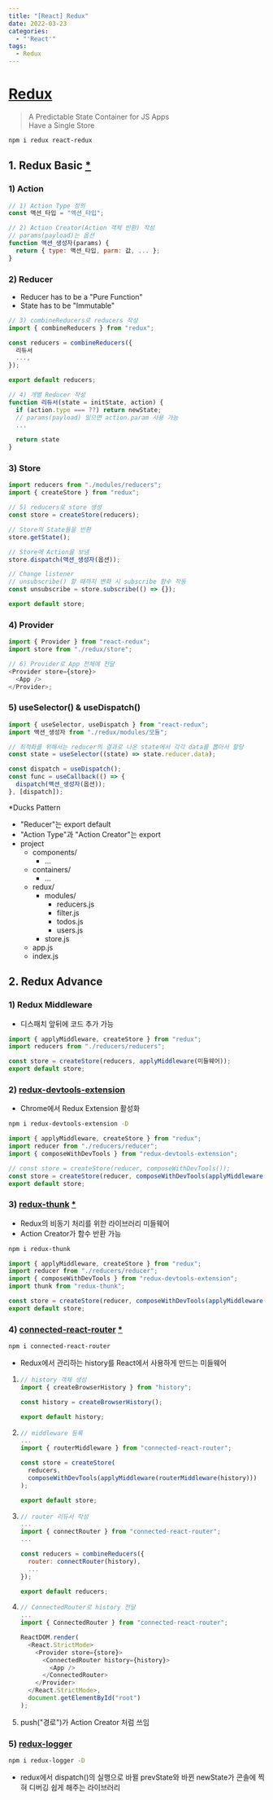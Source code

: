 ```yaml
---
title: "[React] Redux"
date: 2022-03-23
categories:
  - "'React'"
tags:
  - Redux
---
```


# [Redux](https://redux.js.org/api/api-reference)

> A Predictable State Container for JS Apps  
> Have a Single Store

```bash
npm i redux react-redux
```

## 1. Redux Basic [\*](https://github.com/YuchanJeong/_WIL/blob/master/JavaScript/ex/ex-Redux-ReduxBasic.md)

### 1) Action

```js
// 1) Action Type 정의
const 액션_타입 = "액션_타입";

// 2) Action Creator(Action 객체 반환) 작성
// params(payload)는 옵션
function 액션_생성자(params) {
  return { type: 액션_타입, parm: 값, ... };
}
```

### 2) Reducer

- Reducer has to be a "Pure Function"
- State has to be "Immutable"

```js
// 3) combineReducers로 reducers 작성
import { combineReducers } from "redux";

const reducers = combineReducers({
  리듀서
  ...,
});

export default reducers;
```

```js
// 4) 개별 Reducer 작성
function 리듀서(state = initState, action) {
  if (action.type === ??) return newState;
  // params(payload) 있으면 action.param 사용 가능
  ...

  return state
}
```

### 3) Store

```js
import reducers from "./modules/reducers";
import { createStore } from "redux";

// 5) reducers로 store 생성
const store = createStore(reducers);

// Store의 State들을 반환
store.getState();

// Store에 Action을 보냄
store.dispatch(액션_생성자(옵션));

// Change listener
// unsubscribe() 할 때까지 변화 시 subscribe 함수 작동
const unsubscribe = store.subscribe(() => {});

export default store;
```

### 4) Provider

```js
import { Provider } from "react-redux";
import store from "./redux/store";

// 6) Provider로 App 전체에 전달
<Provider store={store}>
  <App />
</Provider>;
```

### 5) useSelector() & useDispatch()

```js
import { useSelector, useDispatch } from "react-redux";
import 액션_생성자 from "./redux/modules/모듈";

// 최적화를 위해서는 reducer의 결과로 나온 state에서 각각 data를 뽑아서 할당
const state = useSelector((state) => state.reducer.data);

const dispatch = useDispatch();
const func = useCallback(() => {
  dispatch(액션_생성자(옵션));
}, [dispatch]);
```

\*Ducks Pattern

- "Reducer"는 export default
- "Action Type"과 "Action Creator"는 export
- project
  - components/
    - ...
  - containers/
    - ...
  - redux/
    - modules/
      - reducers.js
      - filter.js
      - todos.js
      - users.js
    - store.js
  - app.js
  - index.js

## 2. Redux Advance

### 1) Redux Middleware

- 디스패치 앞뒤에 코드 추가 가능

```js
import { applyMiddleware, createStore } from "redux";
import reducers from "./reducers/reducers";

const store = createStore(reducers, applyMiddleware(미들웨어));
export default store;
```

### 2) [redux-devtools-extension](https://github.com/zalmoxisus/redux-devtools-extension)

- Chrome에서 Redux Extension 활성화

```bash
npm i redux-devtools-extension -D
```

```js
import { applyMiddleware, createStore } from "redux";
import reducer from "./reducers/reducer";
import { composeWithDevTools } from "redux-devtools-extension";

// const store = createStore(reducer, composeWithDevTools());
const store = createStore(reducer, composeWithDevTools(applyMiddleware()));
export default store;
```

### 3) [redux-thunk](https://github.com/reduxjs/redux-thunk) [\*](https://github.com/YuchanJeong/_WIL/blob/master/JavaScript/ex/ex-Redux-redux_thunk.md)

- Redux의 비동기 처리를 위한 라이브러리 미들웨어
- Action Creator가 함수 반환 가능

```bash
npm i redux-thunk
```

```js
import { applyMiddleware, createStore } from "redux";
import reducer from "./reducers/reducer";
import { composeWithDevTools } from "redux-devtools-extension";
import thunk from "redux-thunk";

const store = createStore(reducer, composeWithDevTools(applyMiddleware(thunk)));
export default store;
```

### 4) [connected-react-router](https://github.com/supasate/connected-react-router) [\*](https://github.com/YuchanJeong/_WIL/blob/master/JavaScript/ex/ex-Redux-connected_react_router.md)

```bash
npm i connected-react-router
```

- Redux에서 관리하는 history를 React에서 사용하게 만드는 미들웨어

1. ```js
   // history 객체 생성
   import { createBrowserHistory } from "history";

   const history = createBrowserHistory();

   export default history;
   ```

2. ```js
   // middleware 등록
   ...
   import { routerMiddleware } from "connected-react-router";

   const store = createStore(
     reducers,
     composeWithDevTools(applyMiddleware(routerMiddleware(history)))
   );

   export default store;
   ```

3. ```js
   // router 리듀서 작성
   ...
   import { connectRouter } from "connected-react-router";
   ...

   const reducers = combineReducers({
     router: connectRouter(history),
     ...
   });

   export default reducers;
   ```

4. ```js
   // ConnectedRouter로 history 전달
   ...
   import { ConnectedRouter } from "connected-react-router";

   ReactDOM.render(
     <React.StrictMode>
       <Provider store={store}>
         <ConnectedRouter history={history}>
           <App />
         </ConnectedRouter>
       </Provider>
     </React.StrictMode>,
     document.getElementById("root")
   );
   ```

5. push("경로")가 Action Creator 처럼 쓰임

### 5) [redux-logger](https://www.npmjs.com/package/redux-logger)

```bash
npm i redux-logger -D
```

- redux에서 dispatch()의 실행으로 바뀔 prevState와 바뀐 newState가 콘솔에 찍혀 디버깅 쉽게 해주는 라이브러리
